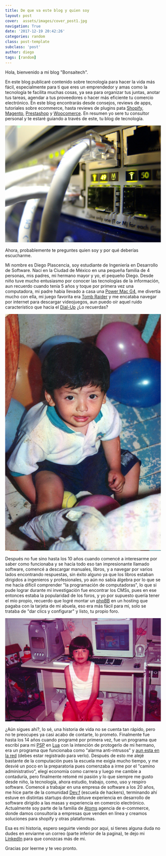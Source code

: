 ```yaml
---
title: De que va este blog y quien soy
layout: post
cover:  assets/images/cover_post1.jpg
navigation: True
date: '2017-12-19 20:42:26'
categories: random
class: post-template
subclass: 'post'
author: diego
tags: [random]
---
```


Hola, bienvenido a mi blog "Bonsaitech".

En este blog publicaré contenido sobre tecnología para hacer la vida más fácil, especialmente para ti que eres un emprendedor y amas como la tecnología te facilita muchas cosas, ya sea para organizar tus juntas, anotar tus tareas, agendar a tus proveedores o hacer más eficiente tu comercio electrónico. En este blog encontrarás desde consejos, reviews de apps, tutoriales sobre ecommerce, hasta reviews de plugins pata [Shopify](https://www.shopify.com.mx/), [Magento](https://magento.com/), [Prestashop](https://www.prestashop.com/es) y [Woocomerce](https://woocommerce.com/). En resumen yo sere tu consultor personal y te estaré guiando a través de este, tu blog de tecnología.

![](/assets/images/techphoto1.jpg)

Ahora, probablemente te preguntes quien soy y por qué deberías escucharme.

Mi nombre es Diego Plascencia, soy estudiante de Ingeniería en Desarrollo de Software. Nací en la Ciudad de México en una pequeña familia de 4 personas, mis padres, mi hermano mayor y yo, el pequeño Diego. Desde niño tuve mucho entusiasmo por conocer las tecnologías de la información, aun recuerdo cuando tenía 5 años y toque por primera vez una computadora, mi padre habia llevado a casa una [Power Mac G4](https://en.wikipedia.org/wiki/Power_Mac_G4), me divertía mucho con ella, mi juego favorita era [Tomb Raider](https://en.wikipedia.org/wiki/Tomb_Raider_(1996_video_game)) y me encataba navegar por internet para descargar videojuegos, aun puedo oír aquel ruido característico que hacia el [Dial-Up](https://en.wikipedia.org/wiki/Dial-up_Internet_access) ¿Lo recuerdas?

![](/assets/images/diego_1.jpg)

Después no fue sino hasta los 10 años cuando comencé a interesarme por saber como funcionaba y se hacía todo eso tan impresionante llamado software, comencé a descargar manuales, libros, y a navegar por varios lados encontrando respuestas, sin éxito alguno ya que los libros estaban dirigidos a ingenieros y profesionales, yo aún no sabía álgebra por lo que se me hacía difícil comprender "la programación de computadoras", lo que si pude lograr durante mi investigación fue encontrar los CMSs, pues en ese entonces estaba la popularidad de los foros, y yo por supuesto quería tener el mio propio, recuerdo que logré montar un [phpBB](https://en.wikipedia.org/wiki/PhpBB) en un hosting que pagaba con la tarjeta de mi abuela, eso era más fácil para mi, solo se trataba de "dar clics y configurar" y listo, tu propio foro.

![](/assets/images/diego_2.jpg)

¿Aún sigues ahí?, lo sé, una historia de vida no se cuenta tan rápido, pero no te preocupes ya casi acabo de contarte, lo prometo. Finalmente fue hasta los 14 años cuando programé por primera vez, fue un programa que escribí para mi [PSP](https://en.wikipedia.org/wiki/PlayStation_Portable) en [Lua](https://en.wikipedia.org/wiki/Lua_(programming_language)) con la intención de protogerlo de mi hermano, era un programa que funcionaba como "alarma anti-intrusos" y [aun esta en la red](http://psp.scenebeta.com/node/39102) (debes estar registrado para verlo). Después de esto me alejé bastante de la computación pues la escuela me exigía mucho tiempo, y me desvié un poco en la preparatoria pues comenzaba a irme por el "camino administrativo", elegí economía como carrera y luego me cambie a contaduría, pero finalmente retomé mi pasión y lo que siempre me gusto desde niño, la tecnología, ahora estudio, trabajo, como, uso y respiro software. Comencé a trabajar en una empresa de software a los 20 años, me hice parte de la comunidad [Dev.f](https://devf.mx/) (escuela de hackers), terminando ahí estuve en distintas startups donde obtuve experiencia en desarrollo de software dirigido a las masas y experiencia en comercio electrónico. Actualmente soy parte de la familia de [Atoms](http://atoms.mx/) agencia de e-commerce, donde damos consultoría a empresas que venden en línea y creamos soluciones para shopify y otras plataformas.

Esa es mi historia, espero seguirte viendo por aqui, si tienes alguna duda no dudes en enviarme un correo (parte inferior de la pagina), te dejo mi [LinkedIn](https://www.linkedin.com/in/diegod5000/) para que conozcas más de mi.

Gracias por leerme y te veo pronto.